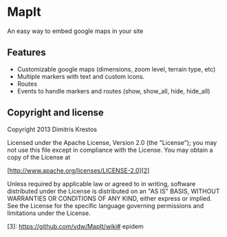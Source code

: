 # MapIt

An easy way to embed google maps in your site

## Features

* Customizable google maps (dimensions, zoom level, terrain type, etc)
* Multiple markers with text and custom icons.
* Routes
* Events to handle markers and routes (show, show_all, hide, hide_all)

## Copyright and license

Copyright 2013 Dimitris Krestos

Licensed under the Apache License, Version 2.0 (the "License");
you may not use this file except in compliance with the License.
You may obtain a copy of the License at

[http://www.apache.org/licenses/LICENSE-2.0][2]

Unless required by applicable law or agreed to in writing, software
distributed under the License is distributed on an "AS IS" BASIS,
WITHOUT WARRANTIES OR CONDITIONS OF ANY KIND, either express or implied.
See the License for the specific language governing permissions and
limitations under the License.

  [1]: https://github.com/vdw/MapIt/
  [2]: http://www.apache.org/licenses/LICENSE-2.0
  [3]: https://github.com/vdw/MapIt/wiki# epidem

